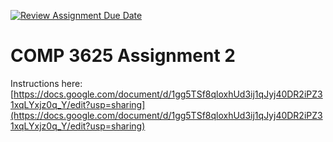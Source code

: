 [![Review Assignment Due Date](https://classroom.github.com/assets/deadline-readme-button-22041afd0340ce965d47ae6ef1cefeee28c7c493a6346c4f15d667ab976d596c.svg)](https://classroom.github.com/a/dMMiBDo4)
# COMP 3625 Assignment 2

Instructions here: [https://docs.google.com/document/d/1gg5TSf8qloxhUd3ij1qJyj40DR2iPZ31xqLYxjz0q_Y/edit?usp=sharing](https://docs.google.com/document/d/1gg5TSf8qloxhUd3ij1qJyj40DR2iPZ31xqLYxjz0q_Y/edit?usp=sharing)
